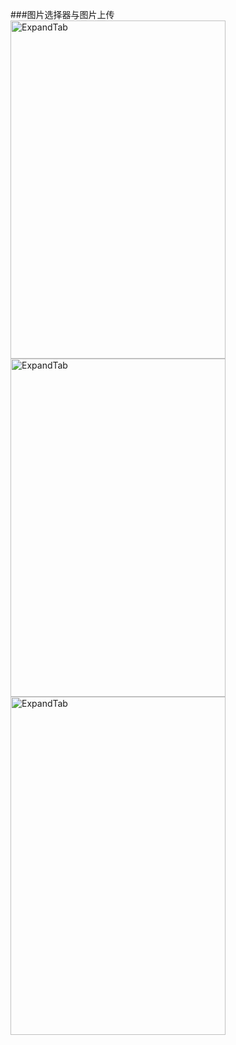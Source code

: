 ###图片选择器与图片上传
<img class="alignnone  wp-image-1060" src="https://github.com/yihu0817/Android-ImagePicker-warmtel/blob/master/device-2016-01-24-170023.png" alt="ExpandTab" width="344" height="541" />
<img class="alignnone  wp-image-1060" src="https://github.com/yihu0817/Android-ImagePicker-warmtel/blob/master/device-2016-01-24-170110.png" alt="ExpandTab" width="344" height="541" />
<img class="alignnone  wp-image-1060" src="https://github.com/yihu0817/Android-ImagePicker-warmtel/blob/master/ddevice-2016-01-24-170122.png" alt="ExpandTab" width="344" height="541" />